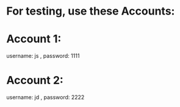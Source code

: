 # For testing, use these Accounts:
# Account 1:
username: js , password: 1111
# Account 2:
username: jd , password: 2222
